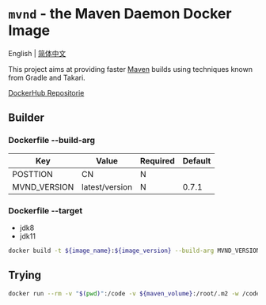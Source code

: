 # `mvnd` - the Maven Daemon Docker Image

English | [简体中文](./i18n/README.zh-cn.md)

This project aims at providing faster [Maven](https://maven.apache.org/) builds using techniques known from Gradle and
Takari.

[ DockerHub  Repositorie ](https://hub.docker.com/r/shencangsheng/mvnd)

## Builder

### Dockerfile --build-arg

|  Key  |   Value   | Required  | Default|
|----|------|------|------|
|POSTTION|CN| N | |
|MVND_VERSION|latest/version| N | 0.7.1 |

### Dockerfile --target

* jdk8
* jdk11

```bash
docker build -t ${image_name}:${image_version} --build-arg MVND_VERSION=latest --target jdk11
```

## Trying

```bash
docker run --rm -v "$(pwd)":/code -v ${maven_volume}:/root/.m2 -w /code ${image_name}:${image_version} mvnd clean install
```